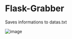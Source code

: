 # Flask-Grabber
Saves informations to datas.txt

![image](https://github.com/Bt08s/Flask-Grabber/assets/68190921/d643edc0-d4ad-4396-9ac8-3749312182f4)
